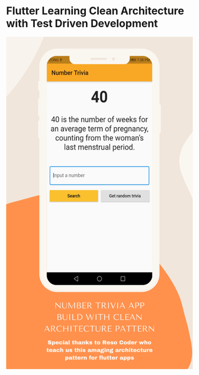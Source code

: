 # Flutter Learning Clean Architecture with Test Driven Development

<img src="readme_images/Mockup.png" width="720">
